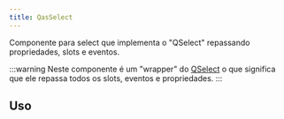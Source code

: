 ```yaml
---
title: QasSelect
---
```


<div class="flex q-gutter-x-md">
  <doc-link title="Componente" name="QSelect" href="https://quasar.dev/vue-components/select#introduction" />
  <doc-link title="Biblioteca" name="Fuse.js" href="https://fusejs.io/" />
</div>

Componente para select que implementa o "QSelect" repassando propriedades, slots e eventos.

<doc-api file="select/QasSelect" name="QasSelect" />

:::warning
Neste componente é um "wrapper" do [QSelect](https://quasar.dev/vue-components/select#introduction) o que significa que ele repassa todos os slots, eventos e propriedades.
:::

## Uso

<doc-example file="QasSelect/Basic" title="Básico" />
<doc-example file="QasSelect/Searchable" title="Com pesquisa" />
